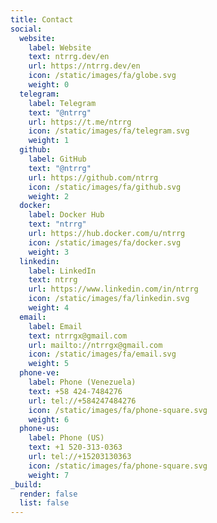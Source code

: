 ```yaml
---
title: Contact
social:
  website:
    label: Website
    text: ntrrg.dev/en
    url: https://ntrrg.dev/en
    icon: /static/images/fa/globe.svg
    weight: 0
  telegram:
    label: Telegram
    text: "@ntrrg"
    url: https://t.me/ntrrg
    icon: /static/images/fa/telegram.svg
    weight: 1
  github:
    label: GitHub
    text: "@ntrrg"
    url: https://github.com/ntrrg
    icon: /static/images/fa/github.svg
    weight: 2
  docker:
    label: Docker Hub
    text: "ntrrg"
    url: https://hub.docker.com/u/ntrrg
    icon: /static/images/fa/docker.svg
    weight: 3
  linkedin:
    label: LinkedIn
    text: ntrrg
    url: https://www.linkedin.com/in/ntrrg
    icon: /static/images/fa/linkedin.svg
    weight: 4
  email:
    label: Email
    text: ntrrgx@gmail.com
    url: mailto://ntrrgx@gmail.com
    icon: /static/images/fa/email.svg
    weight: 5
  phone-ve:
    label: Phone (Venezuela)
    text: +58 424-7484276
    url: tel://+584247484276
    icon: /static/images/fa/phone-square.svg
    weight: 6
  phone-us:
    label: Phone (US)
    text: +1 520-313-0363
    url: tel://+15203130363
    icon: /static/images/fa/phone-square.svg
    weight: 7
_build:
  render: false
  list: false
---
```


